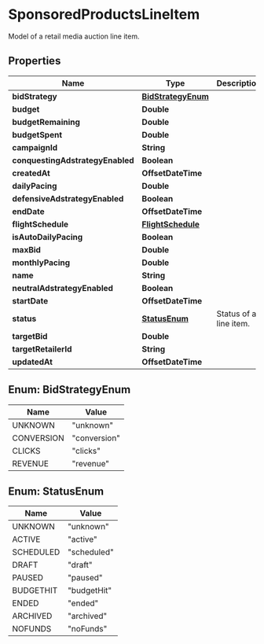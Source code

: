 

# SponsoredProductsLineItem

Model of a retail media auction line item.

## Properties

| Name | Type | Description | Notes |
|------------ | ------------- | ------------- | -------------|
|**bidStrategy** | [**BidStrategyEnum**](#BidStrategyEnum) |  |  [optional] |
|**budget** | **Double** |  |  [optional] |
|**budgetRemaining** | **Double** |  |  |
|**budgetSpent** | **Double** |  |  [optional] |
|**campaignId** | **String** |  |  |
|**conquestingAdstrategyEnabled** | **Boolean** |  |  [optional] |
|**createdAt** | **OffsetDateTime** |  |  |
|**dailyPacing** | **Double** |  |  [optional] |
|**defensiveAdstrategyEnabled** | **Boolean** |  |  [optional] |
|**endDate** | **OffsetDateTime** |  |  [optional] |
|**flightSchedule** | [**FlightSchedule**](FlightSchedule.md) |  |  [optional] |
|**isAutoDailyPacing** | **Boolean** |  |  [optional] |
|**maxBid** | **Double** |  |  [optional] |
|**monthlyPacing** | **Double** |  |  [optional] |
|**name** | **String** |  |  |
|**neutralAdstrategyEnabled** | **Boolean** |  |  [optional] |
|**startDate** | **OffsetDateTime** |  |  |
|**status** | [**StatusEnum**](#StatusEnum) | Status of a line item. |  [optional] |
|**targetBid** | **Double** |  |  [optional] |
|**targetRetailerId** | **String** |  |  |
|**updatedAt** | **OffsetDateTime** |  |  |



## Enum: BidStrategyEnum

| Name | Value |
|---- | -----|
| UNKNOWN | &quot;unknown&quot; |
| CONVERSION | &quot;conversion&quot; |
| CLICKS | &quot;clicks&quot; |
| REVENUE | &quot;revenue&quot; |



## Enum: StatusEnum

| Name | Value |
|---- | -----|
| UNKNOWN | &quot;unknown&quot; |
| ACTIVE | &quot;active&quot; |
| SCHEDULED | &quot;scheduled&quot; |
| DRAFT | &quot;draft&quot; |
| PAUSED | &quot;paused&quot; |
| BUDGETHIT | &quot;budgetHit&quot; |
| ENDED | &quot;ended&quot; |
| ARCHIVED | &quot;archived&quot; |
| NOFUNDS | &quot;noFunds&quot; |



